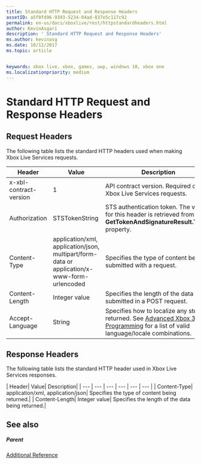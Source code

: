 ```yaml
---
title: Standard HTTP Request and Response Headers
assetID: a5f8fd96-9393-5234-04ad-837e5c117c92
permalink: en-us/docs/xboxlive/rest/httpstandardheaders.html
author: KevinAsgari
description: ' Standard HTTP Request and Response Headers'
ms.author: kevinasg
ms.date: 10/12/2017
ms.topic: article


keywords: xbox live, xbox, games, uwp, windows 10, xbox one
ms.localizationpriority: medium
---
```



# Standard HTTP Request and Response Headers
 
<a id="ID4ES"></a>

 
## Request Headers
 
The following table lists the standard HTTP headers used when making Xbox Live Services requests.
 
| Header| Value| Description| 
| --- | --- | --- | 
| x-xbl-contract-version| 1| API contract version. Required on all Xbox Live Services requests.| 
| Authorization| STSTokenString| STS authentication token. The value for this header is retrieved from the <b>GetTokenAndSignatureResult.Token</b> property. | 
| Content-Type| application/xml, application/json, multipart/form-data or application/x-www-form-urlencoded| Specifies the type of content being submitted with a request.| 
| Content-Length| Integer value| Specifies the length of the data being submitted in a POST request.| 
| Accept-Language | String| Specifies how to localize any strings returned. See <a href="http://msdn.microsoft.com/en-us/library/bb975829.aspx">Advanced Xbox 360 Programming</a> for a list of valid language/locale combinations.| 
  
<a id="ID4E6C"></a>

 
## Response Headers
 
The following table lists the standard HTTP header used in Xbox Live Services responses.
 
| Header| Value| Description| 
| --- | --- | --- | --- | --- | --- | 
| Content-Type| application/xml, application/json| Specifies the type of content being returned.| 
| Content-Length| Integer value| Specifies the length of the data being returned.| 
  
<a id="ID4EEE"></a>

 
## See also
 
<a id="ID4EGE"></a>

 
##### Parent  

[Additional Reference](atoc-xboxlivews-reference-additional.md)

   